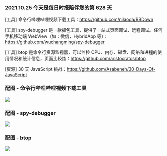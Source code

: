 ### 2021.10.25 今天是每日时报陪伴您的第 628 天

[工具] 命令行哔哩哔哩视频下载工具：<https://github.com/nilaoda/BBDown>

[工具] spy-debugger 是一款抓包工具，提供了一站式页面调试、远程调试。任何手机移动端 WebView（如：微信，HybridApp 等）：<https://github.com/wuchangming/spy-debugger>

[工具] btop 是命令行资源监视器，可以监控 CPU、内存、磁盘、网络和进程的使用情况和统计信息，页面比较炫：<https://github.com/aristocratos/btop>

[资源] 30 天 JavaScript 挑战：<https://github.com/Asabeneh/30-Days-Of-JavaScript>

### 配图 - 命令行哔哩哔哩视频下载工具

![](http://qn.40zhe.com/zaobao/20211025102758.png)

### 配图 - spy-debugger

![](http://qn.40zhe.com/zaobao/20211025102924.png)

### 配图 - btop

![](http://qn.40zhe.com/zaobao/20211025103035.png)

